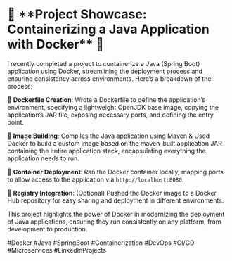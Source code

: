 
<h1>🚀 **Project Showcase: Containerizing a Java Application with Docker** 🚀</h1>

I recently completed a project to containerize a Java (Spring Boot) application using Docker, streamlining the deployment process and ensuring consistency across environments. Here’s a breakdown of the process:

🔹 **Dockerfile Creation**: Wrote a Dockerfile to define the application’s environment, specifying a lightweight OpenJDK base image, copying the application’s JAR file, exposing necessary ports, and defining the entry point.

🔹 **Image Building**: Compiles the Java application using Maven & Used Docker to build a custom image based on the maven-built application JAR containing the entire application stack, encapsulating everything the application needs to run.

🔹 **Container Deployment**: Ran the Docker container locally, mapping ports to allow access to the application via `http://localhost:8080`.

🔹 **Registry Integration**: (Optional) Pushed the Docker image to a Docker Hub repository for easy sharing and deployment in different environments.


This project highlights the power of Docker in modernizing the deployment of Java applications, ensuring they run consistently on any platform, from development to production. 

#Docker #Java #SpringBoot #Containerization #DevOps #CI/CD #Microservices #LinkedInProjects

